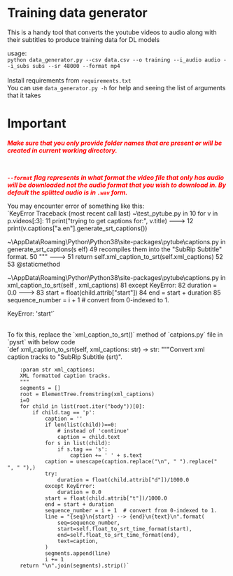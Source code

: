 # Training data generator

This is a handy tool that converts the youtube videos to audio along with their subtitles to produce training data for DL models


usage:<br>
`python data_generator.py --csv data.csv --o training --i_audio audio --i_subs subs --sr 48000 --format mp4`<br>
<br>
Install requirements from `requirements.txt`<br>
You can use `data_generator.py -h` for help and seeing the list of arguments that it takes<br>
# Important
***<p style="color: #f00">Make sure that you only provide folder names that are present or will be created in current working directory.</p>***<br>
***<p style="color: #f00">`--format` flag represents in what format the video file that only has audio will be downloaded not the audio format that you wish to download in. By default the splitted audio is in `.wav` form.</p>***

You may encounter error of something like this: <br>
`KeyError                                  Traceback (most recent call last)
~\test_pytube.py in <module>
     10 for v in p.videos[:3]:
     11     print("trying to get captions for:", v.title)
---> 12     print(v.captions["a.en"].generate_srt_captions())

~\AppData\Roaming\Python\Python38\site-packages\pytube\captions.py in generate_srt_captions(s
elf)
     49         recompiles them into the "SubRip Subtitle" format.
     50         """
---> 51         return self.xml_caption_to_srt(self.xml_captions)
     52
     53     @staticmethod

~\AppData\Roaming\Python\Python38\site-packages\pytube\captions.py in xml_caption_to_srt(self
, xml_captions)
     81             except KeyError:
     82                 duration = 0.0
---> 83             start = float(child.attrib["start"])
     84             end = start + duration
     85             sequence_number = i + 1  # convert from 0-indexed to 1.

KeyError: 'start'`

<br>
To fix this, replace the `xml_caption_to_srt()` method of  `catpions.py` file in `pysrt` with below code<br>
    `def xml_caption_to_srt(self, xml_captions: str) -> str:
        """Convert xml caption tracks to "SubRip Subtitle (srt)".

        :param str xml_captions:
        XML formatted caption tracks.
        """
        segments = []
        root = ElementTree.fromstring(xml_captions)
        i=0
        for child in list(root.iter("body"))[0]:
            if child.tag == 'p':
                caption = ''
                if len(list(child))==0:
                    # instead of 'continue'
                    caption = child.text
                for s in list(child):
                    if s.tag == 's':
                        caption += ' ' + s.text
                caption = unescape(caption.replace("\n", " ").replace("  ", " "),)
                try:
                    duration = float(child.attrib["d"])/1000.0
                except KeyError:
                    duration = 0.0
                start = float(child.attrib["t"])/1000.0
                end = start + duration
                sequence_number = i + 1  # convert from 0-indexed to 1.
                line = "{seq}\n{start} --> {end}\n{text}\n".format(
                    seq=sequence_number,
                    start=self.float_to_srt_time_format(start),
                    end=self.float_to_srt_time_format(end),
                    text=caption,
                )
                segments.append(line)
                i += 1
        return "\n".join(segments).strip()`
